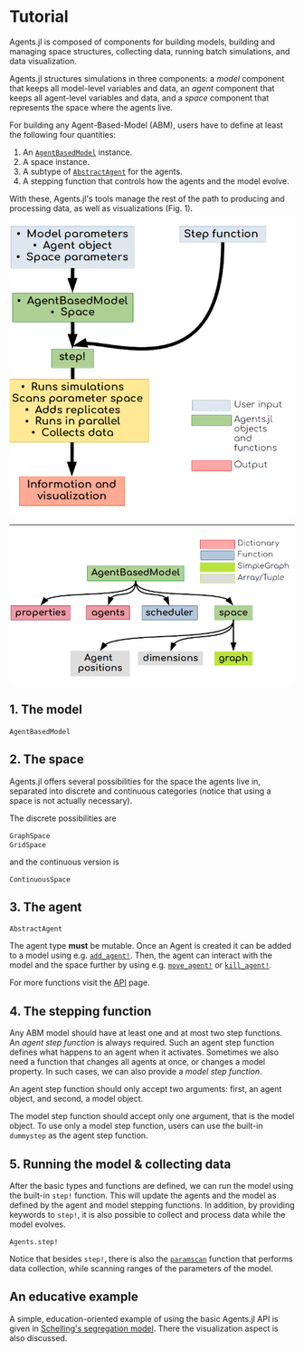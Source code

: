 # Tutorial

Agents.jl is composed of components for building models, building and managing space structures, collecting data, running batch simulations, and data visualization.

Agents.jl structures simulations in three components: a _model_ component that keeps all model-level variables and data, an _agent_ component that keeps all agent-level variables and data, and a _space_ component that represents the space where the agents live.

For building any Agent-Based-Model (ABM), users have to define at least the following four quantities:

1. An [`AgentBasedModel`](@ref) instance.
1. A space instance.  
1. A subtype of [`AbstractAgent`](@ref) for the agents.
1. A stepping function that controls how the agents and the model evolve.

With these, Agents.jl's tools manage the rest of the path to producing and processing data, as well as visualizations (Fig. 1).

![Fig. 1. __Path from building a model to gaining information from the model using Agents.jl.__ The box in cyan is what the user has to provide and the boxes in green are what Agents.jl provides.](overviewModel.png)

-----

![Fig. 2. __Fields of a model object and their types.__](overviewModelObject.png)

## 1. The model

```@docs
AgentBasedModel
```

## 2. The space
Agents.jl offers several possibilities for the space the agents live in, separated into discrete and continuous categories (notice that using a space is not actually necessary).

The discrete possibilities are

```@docs
GraphSpace
GridSpace
```

and the continuous version is
```@docs
ContinuousSpace
```

## 3. The agent

```@docs
AbstractAgent
```

The agent type **must** be mutable. Once an Agent is created it can be added to a model using e.g. [`add_agent!`](@ref).
Then, the agent can interact with the model and the space further by using
e.g. [`move_agent!`](@ref) or [`kill_agent!`](@ref).

For more functions visit the [API](@ref) page.

## 4. The stepping function

Any ABM model should have at least one and at most two step functions.
An _agent step function_ is always required.
Such an agent step function defines what happens to an agent when it activates.
Sometimes we also need a function that changes all agents at once, or changes a model property. In such cases, we can also provide a _model step function_.

An agent step function should only accept two arguments: first, an agent object, and second, a model object.

The model step function should accept only one argument, that is the model object.
To use only a model step function, users can use the built-in `dummystep` as the agent step function.

## 5. Running the model & collecting data

After the basic types and functions are defined, we can run the model using the built-in `step!` function. This will update the agents and the model as defined by the agent and model stepping functions.
In addition, by providing keywords to `step!`, it is also possible to collect and process data while the model evolves.

```@docs
Agents.step!
```

Notice that besides `step!`, there is also the [`paramscan`](@ref) function that performs data collection, while scanning ranges of the parameters of the model.

## An educative example
A simple, education-oriented example of using the basic Agents.jl API is given in [Schelling's segregation model](@ref). There the visualization aspect is also discussed.
